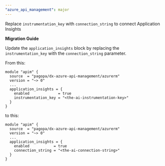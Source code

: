 ```yaml
---
"azure_api_management": major
---
```


Replace `instrumentation_key` with `connection_string` to connect Application Insights


**Migration Guide**

Update the `application_insights` block by replacing the `instrumentation_key` with the `connection_string` parameter.

From this:
```
module "apim" {
  source  = "pagopa/dx-azure-api-management/azurerm"
  version = "~> 0"
  ...
  application_insights = {
    enabled             = true
    instrumentation_key = "<the-ai-instrumentation-key>"
  }
}
```
to this:
```
module "apim" {
  source  = "pagopa/dx-azure-api-management/azurerm"
  version = "~> 0"
  ...
  application_insights = {
    enabled           = true
    connection_string = "<the-ai-connection-string>"
  }
}
```
